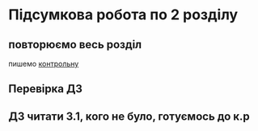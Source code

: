 # Підсумкова робота по 2 розділу

## повторюємо весь розділ

пишемо [контрольну](5-k/контрольна2.docx)

## Перевірка ДЗ

## ДЗ читати 3.1, кого не було, готуємось до к.р
